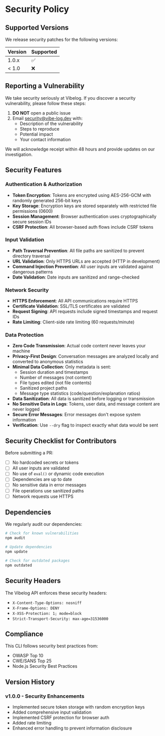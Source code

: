 # Security Policy

## Supported Versions

We release security patches for the following versions:

| Version | Supported          |
| ------- | ------------------ |
| 1.0.x   | :white_check_mark: |
| < 1.0   | :x:                |

## Reporting a Vulnerability

We take security seriously at Vibelog. If you discover a security vulnerability, please follow these steps:

1. **DO NOT** open a public issue
2. Email security@vibe-log.dev with:
   - Description of the vulnerability
   - Steps to reproduce
   - Potential impact
   - Your contact information

We will acknowledge receipt within 48 hours and provide updates on our investigation.

## Security Features

### Authentication & Authorization
- **Token Encryption**: Tokens are encrypted using AES-256-GCM with randomly generated 256-bit keys
- **Key Storage**: Encryption keys are stored separately with restricted file permissions (0600)
- **Session Management**: Browser authentication uses cryptographically secure session IDs
- **CSRF Protection**: All browser-based auth flows include CSRF tokens

### Input Validation
- **Path Traversal Prevention**: All file paths are sanitized to prevent directory traversal
- **URL Validation**: Only HTTPS URLs are accepted (HTTP in development)
- **Command Injection Prevention**: All user inputs are validated against dangerous patterns
- **Date Validation**: Date inputs are sanitized and range-checked

### Network Security
- **HTTPS Enforcement**: All API communications require HTTPS
- **Certificate Validation**: SSL/TLS certificates are validated
- **Request Signing**: API requests include signed timestamps and request IDs
- **Rate Limiting**: Client-side rate limiting (60 requests/minute)

### Data Protection
- **Zero Code Transmission**: Actual code content never leaves your machine
- **Privacy-First Design**: Conversation messages are analyzed locally and converted to anonymous statistics
- **Minimal Data Collection**: Only metadata is sent:
  - Session duration and timestamps
  - Number of messages (not content)
  - File types edited (not file contents)
  - Sanitized project paths
  - Message type statistics (code/question/explanation ratios)
- **Data Sanitization**: All data is sanitized before logging or transmission
- **No Sensitive Data in Logs**: Tokens, user data, and message content are never logged
- **Secure Error Messages**: Error messages don't expose system information
- **Verification**: Use `--dry` flag to inspect exactly what data would be sent

## Security Checklist for Contributors

Before submitting a PR:

- [ ] No hardcoded secrets or tokens
- [ ] All user inputs are validated
- [ ] No use of `eval()` or dynamic code execution
- [ ] Dependencies are up to date
- [ ] No sensitive data in error messages
- [ ] File operations use sanitized paths
- [ ] Network requests use HTTPS

## Dependencies

We regularly audit our dependencies:

```bash
# Check for known vulnerabilities
npm audit

# Update dependencies
npm update

# Check for outdated packages
npm outdated
```

## Security Headers

The Vibelog API enforces these security headers:
- `X-Content-Type-Options: nosniff`
- `X-Frame-Options: DENY`
- `X-XSS-Protection: 1; mode=block`
- `Strict-Transport-Security: max-age=31536000`

## Compliance

This CLI follows security best practices from:
- OWASP Top 10
- CWE/SANS Top 25
- Node.js Security Best Practices

## Version History

### v1.0.0 - Security Enhancements
- Implemented secure token storage with random encryption keys
- Added comprehensive input validation
- Implemented CSRF protection for browser auth
- Added rate limiting
- Enhanced error handling to prevent information disclosure